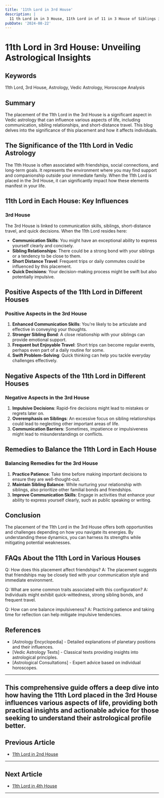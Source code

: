 ```yaml
---
title: '11th Lord in 3rd House'
description: |
  11 th Lord in in 3 House, 11th Lord in of 11 in 3 House of Siblings in Vedic astrology
pubDate: '2024-08-22'
---
```


# 11th Lord in 3rd House: Unveiling Astrological Insights

## Keywords
11th Lord, 3rd House, Astrology, Vedic Astrology, Horoscope Analysis

## Summary
The placement of the 11th Lord in the 3rd House is a significant aspect in Vedic astrology that can influence various aspects of life, including communication, sibling relationships, and short-distance travel. This blog delves into the significance of this placement and how it affects individuals.

## The Significance of the 11th Lord in Vedic Astrology
The 11th House is often associated with friendships, social connections, and long-term goals. It represents the environment where you may find support and companionship outside your immediate family. When the 11th Lord is placed in the 3rd House, it can significantly impact how these elements manifest in your life.

## 11th Lord in Each House: Key Influences
### 3rd House
The 3rd House is linked to communication skills, siblings, short-distance travel, and quick decisions. When the 11th Lord resides here:
- **Communication Skills**: You might have an exceptional ability to express yourself clearly and concisely.
- **Sibling Relationships**: There could be a strong bond with your siblings or a tendency to be close to them.
- **Short Distance Travel**: Frequent trips or daily commutes could be influenced by this placement.
- **Quick Decisions**: Your decision-making process might be swift but also potentially impulsive.

## Positive Aspects of the 11th Lord in Different Houses
### Positive Aspects in the 3rd House
1. **Enhanced Communication Skills**: You're likely to be articulate and effective in conveying your thoughts.
2. **Stronger Sibling Bond**: A close relationship with your siblings can provide emotional support.
3. **Frequent but Enjoyable Travel**: Short trips can become regular events, perhaps even part of a daily routine for some.
4. **Swift Problem-Solving**: Quick thinking can help you tackle everyday challenges effectively.

## Negative Aspects of the 11th Lord in Different Houses
### Negative Aspects in the 3rd House
1. **Impulsive Decisions**: Rapid-fire decisions might lead to mistakes or regrets later on.
2. **Overemphasis on Siblings**: An excessive focus on sibling relationships could lead to neglecting other important areas of life.
3. **Communication Barriers**: Sometimes, impatience or impulsiveness might lead to misunderstandings or conflicts.

## Remedies to Balance the 11th Lord in Each House
### Balancing Remedies for the 3rd House
1. **Practice Patience**: Take time before making important decisions to ensure they are well-thought-out.
2. **Maintain Sibling Balance**: While nurturing your relationship with siblings, also prioritize other familial bonds and friendships.
3. **Improve Communication Skills**: Engage in activities that enhance your ability to express yourself clearly, such as public speaking or writing.

## Conclusion
The placement of the 11th Lord in the 3rd House offers both opportunities and challenges depending on how you navigate its energies. By understanding these dynamics, you can harness its strengths while mitigating potential weaknesses.

## FAQs About the 11th Lord in Various Houses

Q: How does this placement affect friendships?
A: The placement suggests that friendships may be closely tied with your communication style and immediate environment.

Q: What are some common traits associated with this configuration?
A: Individuals might exhibit quick-wittedness, strong sibling bonds, and frequent travel.

Q: How can one balance impulsiveness?
A: Practicing patience and taking time for reflection can help mitigate impulsive tendencies.

## References

* [Astrology Encyclopedia] - Detailed explanations of planetary positions and their influences.
* [Vedic Astrology Texts] - Classical texts providing insights into astrological principles.
* [Astrological Consultations] - Expert advice based on individual horoscopes.

---

This comprehensive guide offers a deep dive into how having the 11th Lord placed in the 3rd House influences various aspects of life, providing both practical insights and actionable advice for those seeking to understand their astrological profile better.
---

## Previous Article
- [11th Lord in 2nd House](/blogs-md/1011_11th_Lord_in_all_Houses/101102_11th_Lord_in_2nd_House.md)

---

## Next Article
- [11th Lord in 4th House](/blogs-md/1011_11th_Lord_in_all_Houses/101104_11th_Lord_in_4th_House.md)

---
